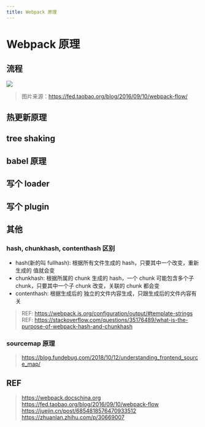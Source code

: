 ```yaml
---
title: Webpack 原理
---
```


# Webpack 原理

## 流程

![](https://f000.backblazeb2.com/file/j-assets/webpack-process.jpg)

> 图片来源：https://fed.taobao.org/blog/2016/09/10/webpack-flow/

## 热更新原理

## tree shaking

## babel 原理

## 写个 loader

## 写个 plugin

## 其他

### hash, chunkhash, contenthash 区别

- hash(新的叫 fullhash): 根据所有文件生成的 hash，只要其中一个改变，重新生成的 值就会变
- chunkhash: 根据所属的 chunk 生成的 hash，一个 chunk 可能包含多个子 chunk，只要其中一个子 chunk 改变，关联的 chunk 都会变
- contenthash: 根据生成后的 独立的文件内容生成，只跟生成后的文件内容有关

> REF: https://webpack.js.org/configuration/output/#template-strings
> REF: https://stackoverflow.com/questions/35176489/what-is-the-purpose-of-webpack-hash-and-chunkhash

### sourcemap 原理

> https://blog.fundebug.com/2018/10/12/understanding_frontend_source_map/

## REF
> https://webpack.docschina.org 
> https://fed.taobao.org/blog/2016/09/10/webpack-flow  
> https://juejin.cn/post/6854818576470933512  
> https://zhuanlan.zhihu.com/p/30669007
